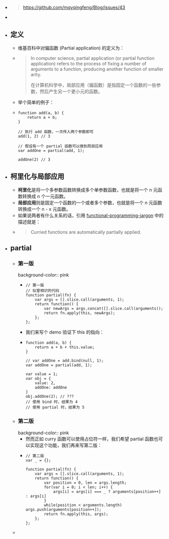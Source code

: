 - > https://github.com/mqyqingfeng/Blog/issues/43
-
- ## 定义
	- 维基百科中对偏函数 (Partial application) 的定义为：
	- > In computer science, partial application (or partial function application) refers to the process of fixing a number of arguments to a function, producing another function of smaller arity.
	  >
	  > 在计算机科学中，局部应用（偏函数）是指固定一个函数的一些参数，然后产生另一个更小元的函数。
	- 举个简单的例子：
	- ```
	  function add(a, b) {
	      return a + b;
	  }
	  
	  // 执行 add 函数，一次传入两个参数即可
	  add(1, 2) // 3
	  
	  // 假设有一个 partial 函数可以做到局部应用
	  var addOne = partial(add, 1);
	  
	  addOne(2) // 3
	  ```
- ## 柯里化与局部应用
	- **柯里化**是将一个多参数函数转换成多个单参数函数，也就是将一个 n 元函数转换成 n 个一元函数。
	- **局部应用**则是固定一个函数的一个或者多个参数，也就是将一个 n 元函数转换成一个 n - x 元函数。
	- 如果说两者有什么关系的话，引用 [functional-programming-jargon](https://github.com/hemanth/functional-programming-jargon#partial-application) 中的描述就是：
	- > Curried functions are automatically partially applied.
- ## partial
	- ### 第一版
	  background-color:: pink
		- ```
		  // 第一版
		  // 似曾相识的代码
		  function partial(fn) {
		      var args = [].slice.call(arguments, 1);
		      return function() {
		          var newArgs = args.concat([].slice.call(arguments));
		          return fn.apply(this, newArgs);
		      };
		  };
		  ```
		- 我们来写个 demo 验证下 this 的指向：
		- ```
		  function add(a, b) {
		      return a + b + this.value;
		  }
		  
		  // var addOne = add.bind(null, 1);
		  var addOne = partial(add, 1);
		  
		  var value = 1;
		  var obj = {
		      value: 2,
		      addOne: addOne
		  }
		  obj.addOne(2); // ???
		  // 使用 bind 时，结果为 4
		  // 使用 partial 时，结果为 5
		  ```
	- ### 第二版
	  background-color:: pink
		- 然而正如 curry 函数可以使用占位符一样，我们希望 partial 函数也可以实现这个功能，我们再来写第二版：
		- ```
		  // 第二版
		  var _ = {};
		  
		  function partial(fn) {
		      var args = [].slice.call(arguments, 1);
		      return function() {
		          var position = 0, len = args.length;
		          for(var i = 0; i < len; i++) {
		              args[i] = args[i] === _ ? arguments[position++] : args[i]
		          }
		          while(position < arguments.length) args.push(arguments[position++]);
		          return fn.apply(this, args);
		      };
		  };
		  ```
	-